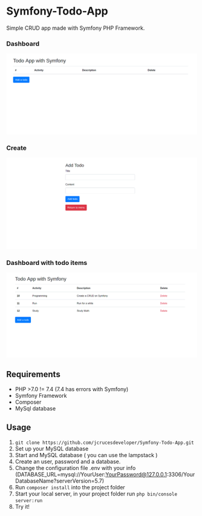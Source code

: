 # Symfony-Todo-App
Simple CRUD app made with Symfony PHP Framework.
### Dashboard
![Todo Dashboard](./images/todo1.png)
### Create
![Todo Create](./images/todo2.png)
### Dashboard with todo items
![Todo with Items](./images/todo3.png)

## Requirements
* PHP >7.0 != 7.4 (7.4 has errors with Symfony)
* Symfony Framework
* Composer
* MySql database

## Usage
1. `git clone https://github.com/jcrucesdeveloper/Symfony-Todo-App.git`
1. Set up your MySQL database
  1. Start and MySQL database ( you can use the lampstack )
  1. Create an user, password and a database.
  1. Change the configuration file .env with your info (DATABASE_URL=mysql://YourUser:YourPassword@127.0.0.1:3306/YourDatabaseName?serverVersion=5.7)
1. Run `composer install` into the project folder 
1. Start your local server, in your project folder run `php bin/console server:run`
1. Try it!


